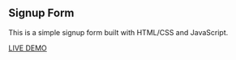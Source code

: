 ## Signup Form
This is a simple signup form built with HTML/CSS and JavaScript.

[LIVE DEMO](https://cedvid.github.io/signup-form/)
